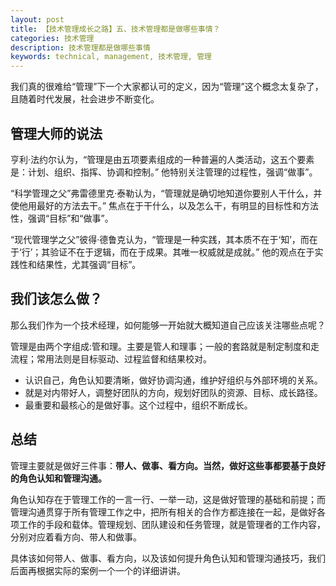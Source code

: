 ```yaml
---
layout: post
title: 【技术管理成长之路】五、技术管理都是做哪些事情？
categories: 技术管理
description: 技术管理都是做哪些事情
keywords: technical, management, 技术管理, 管理
---
```


我们真的很难给“管理”下一个大家都认可的定义，因为“管理”这个概念太复杂了，且随着时代发展，社会进步不断变化。


## 管理大师的说法
亨利·法约尔认为，“管理是由五项要素组成的一种普遍的人类活动，这五个要素是：计划、组织、指挥、协调和控制。” 他特别关注管理的过程性，强调“做事”。

“科学管理之父”弗雷德里克·泰勒认为，“管理就是确切地知道你要别人干什么，并使他用最好的方法去干。” 焦点在于干什么，以及怎么干，有明显的目标性和方法性，强调“目标”和“做事”。

“现代管理学之父”彼得·德鲁克认为，“管理是一种实践，其本质不在于‘知’，而在于‘行’；其验证不在于逻辑，而在于成果。其唯一权威就是成就。” 他的观点在于实践性和结果性，尤其强调“目标”。


## 我们该怎么做？
那么我们作为一个技术经理，如何能够一开始就大概知道自己应该关注哪些点呢？

管理是由两个字组成:管和理。主要是管人和理事；一般的套路就是制定制度和走流程；常用法则是目标驱动、过程监督和结果校对。

- 认识自己，角色认知要清晰，做好协调沟通，维护好组织与外部环境的关系。
- 就是对内带好人，调整好团队的方向，规划好团队的资源、目标、成长路径。
- 最重要和最核心的是做好事。这个过程中，组织不断成长。


## 总结
管理主要就是做好三件事：**带人、做事、看方向。当然，做好这些事都要基于良好的角色认知和管理沟通。**

角色认知存在于管理工作的一言一行、一举一动，这是做好管理的基础和前提；而管理沟通贯穿于所有管理工作之中，把所有相关的合作方都连接在一起，是做好各项工作的手段和载体。管理规划、团队建设和任务管理，就是管理者的工作内容，分别对应着看方向、带人和做事。

具体该如何带人、做事、看方向，以及该如何提升角色认知和管理沟通技巧，我们后面再根据实际的案例一个一个的详细讲讲。










